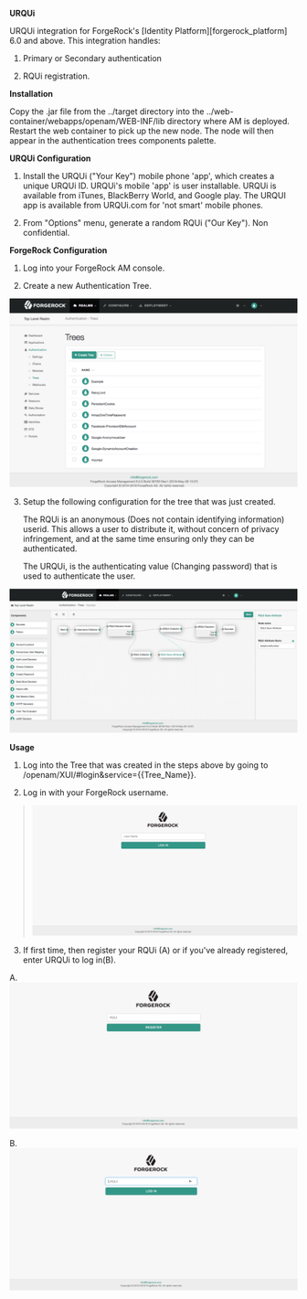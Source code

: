 **URQUi**

URQUi integration for ForgeRock\'s \[Identity
Platform\]\[forgerock\_platform\] 6.0 and above. This integration
handles:

1.  Primary or Secondary authentication

2.  RQUi registration.

**Installation**

Copy the .jar file from the ../target directory into the
../web-container/webapps/openam/WEB-INF/lib directory where AM is
deployed. Restart the web container to pick up the new node. The node
will then appear in the authentication trees components palette.

**URQUi Configuration**

1.  Install the URQUi ("Your Key") mobile phone 'app', which creates a
    unique URQUi ID. URQUi's mobile 'app' is user installable. URQUi is
    available from iTunes, BlackBerry World, and Google play. The URQUI
    app is available from URQUi.com for 'not smart' mobile phones.

2.  From "Options" menu, generate a random RQUi ("Our Key"). Non
    confidential.

**ForgeRock Configuration**

1.  Log into your ForgeRock AM console.

2.  Create a new Authentication Tree. 

![](https://github.com/urqui/forgerock/blob/master/images/ForgeRock1.png)  

3.  Setup the following configuration for the tree that was just
    created. 

	The RQUi is an anonymous (Does not contain identifying information) userid. This allows a user to distribute it,
	without concern of privacy infringement, and at the same time ensuring only they can be authenticated.
	
	The URQUi, is the authenticating value (Changing password) that is used to authenticate the user. 
	
![](https://github.com/urqui/forgerock/blob/master/images/ForgeRock2.png) 

**Usage**

1.  Log into the Tree that was created in the steps above by going to
    /openam/XUI/\#login&service={{Tree\_Name}}.

2.  Log in with your ForgeRock username.

> ![](https://github.com/urqui/forgerock/blob/master/images/ForgeRock3.png) 

3.  If first time, then register your RQUi (A) or if you\'ve already
    registered, enter URQUi to log in(B). 

<!-- -->

A.  ![](https://github.com/urqui/forgerock/blob/master/images/ForgeRock4.png) 

B.  ![](https://github.com/urqui/forgerock/blob/master/images/ForgeRock5.png) 

